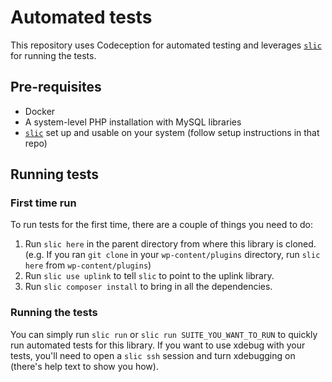 # Automated tests

This repository uses Codeception for automated testing and leverages [`slic`](https://github.com/stellarwp/slic) for running the tests.

## Pre-requisites

* Docker
* A system-level PHP installation with MySQL libraries
* [`slic`](https://github.com/stellarwp/slic) set up and usable on your system (follow setup instructions in that repo)

## Running tests

### First time run

To run tests for the first time, there are a couple of things you need to do:

1. Run `slic here` in the parent directory from where this library is cloned. (e.g. If you ran `git clone` in your `wp-content/plugins` directory, run `slic here` from `wp-content/plugins`)
2. Run `slic use uplink` to tell `slic` to point to the uplink library.
2. Run `slic composer install` to bring in all the dependencies.

### Running the tests

You can simply run `slic run` or `slic run SUITE_YOU_WANT_TO_RUN` to quickly run automated tests for this library. If you want to use xdebug with your tests, you'll need to open a `slic ssh` session and turn xdebugging on (there's help text to show you how).
